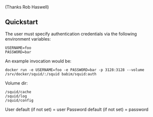 (Thanks Rob Haswell)

## Quickstart

The user must specify authentication credentials via the following environment variables:

```
USERNAME=foo
PASSWORD=bar
```

An example invocation would be:

```
docker run -e USERNAME=foo -e PASSWORD=bar -p 3128:3128 --volume /srv/docker/squid/:/squid babim/squid:auth
```

Volume dir:
```
/squid/cache
/squid/log
/squid/config
```

User default (if not set) = user
Password default (if not set) = password
